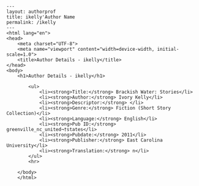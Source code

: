 
    ---
    layout: authorprof
    title: ikelly'Author Name 
    permalink: /ikelly
    ---
    <html lang="en">
    <head>
        <meta charset="UTF-8">
        <meta name="viewport" content="width=device-width, initial-scale=1.0">
        <title>Author Details - ikelly</title>
    </head>
    <body>
        <h1>Author Details - ikelly</h1>
        
            <ul>
                <li><strong>Title:</strong> Brackish Water: Stories</li>
                <li><strong>Author:</strong> Ivory Kelly</li>
                <li><strong>Descriptor:</strong> </li>
                <li><strong>Genre:</strong> Fiction (Short Story Collection)</li>
                <li><strong>Language:</strong> English</li>
                <li><strong>Pub ID:</strong> greenville_nc_united¬†states</li>
                <li><strong>Pubdate:</strong> 2011</li>
                <li><strong>Publisher:</strong> East Carolina University</li>
                <li><strong>Translation:</strong> n</li>
            </ul>
            <hr>
            
        </body>
        </html>
        